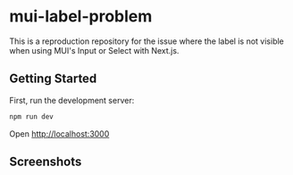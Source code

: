 # mui-label-problem

This is a reproduction repository for the issue where the label is not visible when using MUI's Input or Select with Next.js.

## Getting Started

First, run the development server:

```bash
npm run dev
```

Open [http://localhost:3000](http://localhost:3000) 

## Screenshots

